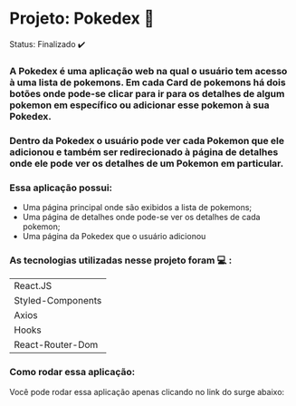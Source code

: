 # Projeto: Pokedex 🚀

Status: Finalizado ✔️

### A Pokedex é uma aplicação web na qual o usuário tem acesso à uma lista de pokemons. Em cada Card de pokemons há dois botões onde pode-se clicar para ir para os detalhes de algum pokemon em específico ou adicionar esse pokemon à sua Pokedex.
### Dentro da Pokedex o usuário pode ver cada Pokemon que ele adicionou e também ser redirecionado à página de detalhes onde ele pode ver os detalhes de um Pokemon em particular.

### Essa aplicação possui:
+ Uma página principal onde são exibidos a lista de pokemons;
+ Uma página de detalhes onde pode-se ver os detalhes de cada pokemon;
+ Uma página da Pokedex que o usuário adicionou

### As tecnologias utilizadas nesse projeto foram 💻 :
<table>
  <tr>
    <td>React.JS</td>
  </tr>
   <tr>
    <td>Styled-Components</td>
  </tr>
  <tr>
    <td>Axios</td>
  </tr>
  <tr>
    <td>Hooks</td>
  </tr>
  <tr>
    <td>React-Router-Dom</td>
  </tr>
</table>

### Como rodar essa aplicação:
Você pode rodar essa aplicação apenas clicando no link do surge abaixo:
